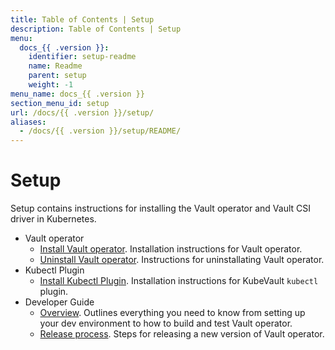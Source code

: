```yaml
---
title: Table of Contents | Setup
description: Table of Contents | Setup
menu:
  docs_{{ .version }}:
    identifier: setup-readme
    name: Readme
    parent: setup
    weight: -1
menu_name: docs_{{ .version }}
section_menu_id: setup
url: /docs/{{ .version }}/setup/
aliases:
  - /docs/{{ .version }}/setup/README/
---
```

# Setup

Setup contains instructions for installing the Vault operator and Vault CSI driver in Kubernetes.

- Vault operator
  - [Install Vault operator](/docs/setup/operator/install.md). Installation instructions for Vault operator.
  - [Uninstall Vault operator](/docs/setup/operator/uninstall.md). Instructions for uninstallating Vault operator.
- Kubectl Plugin
  - [Install Kubectl Plugin](/docs/setup/cli/install.md). Installation instructions for KubeVault `kubectl` plugin.
- Developer Guide
  - [Overview](/docs/setup/developer-guide/overview.md). Outlines everything you need to know from setting up your dev environment to how to build and test Vault operator.
  - [Release process](/docs/setup/developer-guide/release.md). Steps for releasing a new version of Vault operator.
